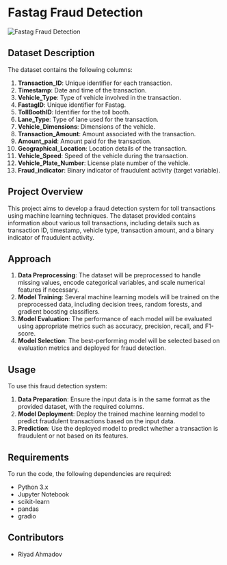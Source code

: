 # Fastag Fraud Detection

![Fastag Fraud Detection](https://m.economictimes.com/thumb/msid-92496783,width-1600,height-900,resizemode-4,imgsize-62926/fastag-all-vehicles.jpg)

## Dataset Description

The dataset contains the following columns:

1. **Transaction_ID**: Unique identifier for each transaction.
2. **Timestamp**: Date and time of the transaction.
3. **Vehicle_Type**: Type of vehicle involved in the transaction.
4. **FastagID**: Unique identifier for Fastag.
5. **TollBoothID**: Identifier for the toll booth.
6. **Lane_Type**: Type of lane used for the transaction.
7. **Vehicle_Dimensions**: Dimensions of the vehicle.
8. **Transaction_Amount**: Amount associated with the transaction.
9. **Amount_paid**: Amount paid for the transaction.
10. **Geographical_Location**: Location details of the transaction.
11. **Vehicle_Speed**: Speed of the vehicle during the transaction.
12. **Vehicle_Plate_Number**: License plate number of the vehicle.
13. **Fraud_indicator**: Binary indicator of fraudulent activity (target variable).

## Project Overview

This project aims to develop a fraud detection system for toll transactions using machine learning techniques. The dataset provided contains information about various toll transactions, including details such as transaction ID, timestamp, vehicle type, transaction amount, and a binary indicator of fraudulent activity.

## Approach

1. **Data Preprocessing**: The dataset will be preprocessed to handle missing values, encode categorical variables, and scale numerical features if necessary.
2. **Model Training**: Several machine learning models will be trained on the preprocessed data, including decision trees, random forests, and gradient boosting classifiers.
3. **Model Evaluation**: The performance of each model will be evaluated using appropriate metrics such as accuracy, precision, recall, and F1-score.
4. **Model Selection**: The best-performing model will be selected based on evaluation metrics and deployed for fraud detection.

## Usage

To use this fraud detection system:

1. **Data Preparation**: Ensure the input data is in the same format as the provided dataset, with the required columns.
2. **Model Deployment**: Deploy the trained machine learning model to predict fraudulent transactions based on the input data.
3. **Prediction**: Use the deployed model to predict whether a transaction is fraudulent or not based on its features.

## Requirements

To run the code, the following dependencies are required:

- Python 3.x
- Jupyter Notebook
- scikit-learn
- pandas
- gradio

## Contributors

- Riyad Ahmadov
